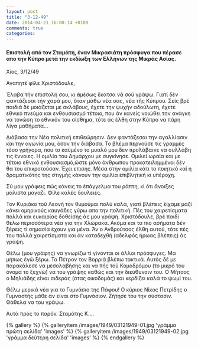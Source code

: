 ```yaml
---
layout: post
title: "3-12-49"
date: 2014-04-21 16:00:14 +0100
comments: true
categories:
---
```


#### Επιστολή από τον Σταμάτη, έναν Μικρασιάτη πρόσφυγα που πέρασε απο την Κύπρο μετά την εκδίωξη των Ελλήνων της Μικράς Ασίας.

Χίος, 3/12/49

Αγαπητέ φίλε Χριστόδουλε,

Ἐλαβα τήν επιστολή σου, κι ̓άμέσως ἔκατσα νά σοῦ γράψω. Γιατί δέν φαντάζεσαι τήν χαρά μου, ὄταν μάθω νέα σας, νέα τῆς Κύπρου. Σείς βρέ παιδιά δέ μοιάζεται με σκλάβους, έχετε την ψυχήν αδούλωτη, έχετε εθνικό πνεύμα και ενθουσιασμό τέτοιο, που άν κανείς νοιώθει την ανάγκη να τονώση το εθνικόν του σίσθημα, τότε άς έλθη στην Κύπρο να πάρη λίγα μαθήματα...

Διάβασα την Νέα πολιτική επιθεώρησιν. Δεν φαντάζεσαι την αγαλλίασιν και την αγωνία μου, όσον την διάβασα. Το βλέμα περνούσε τις γραμμές τόσο γρήγορα, που το καϋμένο το μυαλό μου δεν προλάβαινε να συλλάβη τις έννοιες. Η ομιλία του Δημάρχου με συγκίνησε. Ομιλεί ωραία και με τέτοιο εθνικό ενθουσιασμό,ώστε μόνο άνθρωπου προκατειλημμένοι δέν θα του επικροτούσαν. Έχει επισης. Μέσα στην ομιλία κάτι το ποιητικό καί η δραματικότης της στιγμής κάνουν την ομιλία επιβλητική κι υπέροχη.

Σύ μου γράφεις πώς κάνεις το ἐπάγγελμα του ράπτη, κί ότι ἄνοιξες μάλιστα μαγαζί. Φίλε καλές δουλειές.

Τον Κυριάκο τοῦ Λεονή τον θυμούμαι πολύ καλά, γιατί βλέπεις ἐίχαμε μαζί κάνει ομηρικούς καυγάδες γύρω απο την πολιτική. Πές του χαιρετίσματα πολλά και ευκαιρίας δοθείσης άς μου γράψη.
Χριστόδουλε, βρέ παιδί θέλω περισσότερα νέα για την Χλώρακα. Ακόμα και τα πιο ασήματα δέν ξέρεις τί σημασία έχουν για μένα. Άν ο Ανδρούτσος έλθη αυτού, τότε πές του πολλά χαιρετίσματα και άν καταδεχθή (αδελφός ήρωας βλέπεις) άς γράψη.

Θέλω (μου γράφης) να γνωρίζω τί γίνονται οι άλλοι πρόσφυγες. Μα μήπως έγώ ξέρω. Το Πέτρον τον Βορριά βλέπω τακτικά. Αυτός δέ με παρακάλεσε να μεσολαβήσης και να πής τοῦ Κομοδρόμου (το μικρό του όνομα το ξεχνώ) να του γράψης καθώς και την διεύθυνσιν του. Ο Μήτσος ο Μηλιάδης είναι σιδεράς (στας οικοδομάς) και κερδίζει καλά το ψωμί του.

Θέλω μερικά νέα για το Γυμνάσιο της Πάφου! Ο κύριος Νίκος Πετρίδης ο Γυμναστής μάθε άν είναι στο Γυμνάσιον. Ζήτησε του την σύστασιν. Θάθελα να του γράψω.

Αυτά πρός το παρόν. Σταμάτης Κ....

{% gallery %}
  {% galleryitem /images/1949/03121949-01.jpg 'γράμμα πρώτη σελίδα' 'images' %}
  {% galleryitem /images/1949/03121949-02.jpg 'γράμμα δεύτερη σελίδα' 'images' %}
{% endgallery %}
